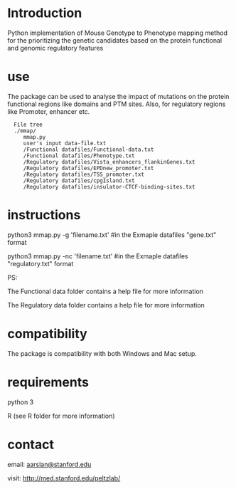 # Introduction

   Python implementation of Mouse Genotype to Phenotype mapping method for the prioritizing the genetic candidates based on the protein functional and genomic regulatory features

# use

The package can be used to analyse the impact of mutations on the protein functional regions like domains and PTM sites. Also, for regulatory regions like  Promoter, enhancer etc.
    
      File tree
      ./mmap/
         mmap.py
         user's input data-file.txt
         /Functional datafiles/Functional-data.txt
         /Functional datafiles/Phenotype.txt
         /Regulatory datafiles/Vista_enhancers_flankinGenes.txt
         /Regulatory datafiles/EPDnew_promoter.txt
         /Regulatory datafiles/TSS_promoter.txt
         /Regulatory datafiles/cpgIsland.txt
         /Regulatory datafiles/insulator-CTCF-binding-sites.txt
            
   # instructions
   python3 mmap.py -g 'filename.txt' #in the Exmaple datafiles "gene.txt" format
   
   python3 mmap.py -nc 'filename.txt'  #in the Exmaple datafiles "regulatory.txt" format
   
   PS: 
   
   The Functional data folder contains a help file for more information
      
   The Regulatory data folder contains a help file for more information
         
# compatibility

 The package is compatibility with both Windows and Mac setup. 
    
# requirements

   python 3 
    
   R (see R folder for more information)

# contact

   email: aarslan@stanford.edu 
   
   visit: http://med.stanford.edu/peltzlab/
